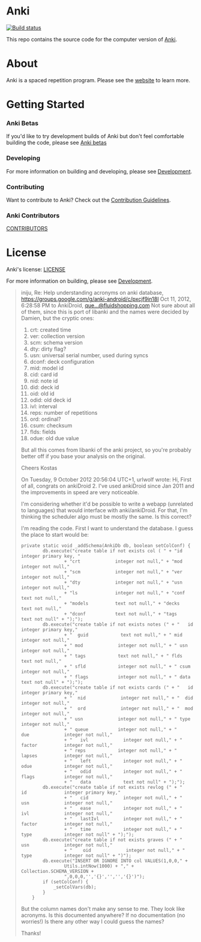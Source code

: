 # Anki

[![Build status](https://badge.buildkite.com/c9edf020a4aec976f9835e54751cc5409d843adbb66d043bd3.svg?branch=main)](https://buildkite.com/ankitects/anki-ci)

This repo contains the source code for the computer version of
[Anki](https://apps.ankiweb.net).

# About

Anki is a spaced repetition program. Please see the [website](https://apps.ankiweb.net) to learn more.

# Getting Started

### Anki Betas

If you'd like to try development builds of Anki but don't feel comfortable
building the code, please see [Anki betas](https://betas.ankiweb.net/)

### Developing

For more information on building and developing, please see [Development](./docs/development.md).

### Contributing

Want to contribute to Anki? Check out the [Contribution Guidelines](./docs/contributing.md).

### Anki Contributors

[CONTRIBUTORS](./CONTRIBUTORS)

# License

Anki's license: [LICENSE](./LICENSE)

For more information on building, please see [Development](./docs/development.md).

> iniju, Re: Help understanding acronyms on anki database, https://groups.google.com/g/anki-android/c/pxcjf9in18I
> Oct 11, 2012, 6:28:58 PM
> to AnkiDroid, que...@fluidshopping.com
> Not sure about all of them, since this is port of libanki and the names were decided by Damien, but the cryptic ones:
>
> 1. crt: created time
> 1. ver: collection version
> 1. scm: schema version
> 1. dty: dirty flag?
> 1. usn: universal serial number, used during syncs
> 1. dconf: deck configuration
> 1. mid: model id
> 1. cid: card id
> 1. nid: note id
> 1. did: deck id
> 1. oid: old id
> 1. odid: old deck id
> 1. ivl: interval
> 1. reps: number of repetitions
> 1. ord: ordinal?
> 1. csum: checksum
> 1. flds: fields
> 1. odue: old due value
>
> But all this comes from libanki of the anki project, so you're probably better off if you base your analysis on the original.
>
> Cheers
> Kostas
>
> On Tuesday, 9 October 2012 20:56:04 UTC+1, urlwolf wrote:
> Hi,
> First of all, congrats on ankiDroid 2. I've used ankiDroid since Jan 2011 and the improvements in speed are very noticeable.
>
> I'm considering whether it'd be possible to write a webapp (unrelated to languages) that would interface with anki/ankiDroid. For that, I'm thinking the scheduler algo must be mostly the same. Is this correct?
>
> I'm reading the code. First I want to understand the database. I guess the place to start would be:
>
> ```
> private static void _addSchema(AnkiDb db, boolean setColConf) {
>         db.execute("create table if not exists col ( " + "id              integer primary key, "
>                 + "crt             integer not null," + "mod             integer not null,"
>                 + "scm             integer not null," + "ver             integer not null,"
>                 + "dty             integer not null," + "usn             integer not null,"
>                 + "ls              integer not null," + "conf            text not null,"
>                 + "models          text not null," + "decks           text not null,"
>                 + "dconf           text not null," + "tags            text not null" + ");");
>         db.execute("create table if not exists notes (" + "   id              integer primary key,"
>                 + "  guid            text not null," + " mid             integer not null,"
>                 + " mod             integer not null," + " usn             integer not null,"
>                 + " tags            text not null," + " flds            text not null,"
>                 + " sfld            integer not null," + " csum            integer not null,"
>                 + " flags           integer not null," + " data            text not null" + ");");
>         db.execute("create table if not exists cards (" + "   id              integer primary key,"
>                 + "  nid             integer not null," + "  did             integer not null,"
>                 + "  ord             integer not null," + "  mod             integer not null,"
>                 + " usn             integer not null," + " type            integer not null,"
>                 + " queue           integer not null," + "    due             integer not null,"
>                 + "   ivl             integer not null," + "  factor          integer not null,"
>                 + " reps            integer not null," + "   lapses          integer not null,"
>                 + "   left            integer not null," + "   odue            integer not null,"
>                 + "   odid            integer not null," + "   flags           integer not null,"
>                 + "   data            text not null" + ");");
>         db.execute("create table if not exists revlog (" + "   id              integer primary key,"
>                 + "   cid             integer not null," + "   usn             integer not null,"
>                 + "   ease            integer not null," + "   ivl             integer not null,"
>                 + "   lastIvl         integer not null," + "   factor          integer not null,"
>                 + "   time            integer not null," + "   type            integer not null" + ");");
>         db.execute("create table if not exists graves (" + "    usn             integer not null,"
>                 + "    oid             integer not null," + "    type            integer not null" + ")");
>         db.execute("INSERT OR IGNORE INTO col VALUES(1,0,0," +
>                 Utils.intNow(1000) + "," + Collection.SCHEMA_VERSION +
>                 ",0,0,0,'','{}','','','{}')");
>         if (setColConf) {
>             _setColVars(db);
>         }
>     }
> ```
>
> But the column names don't make any sense to me. They look like acronyms.
> Is this documented anywhere? If no documentation (no worries!) Is there any other way I could guess the names?
>
> Thanks!
